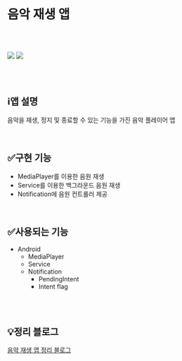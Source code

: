 # 음악 재생 앱

<br>
<br>

<img src="https://user-images.githubusercontent.com/91411447/221405768-fb41ac2a-ebaf-41aa-8823-2e8740e0c952.jpg" /> <img src="https://user-images.githubusercontent.com/91411447/221405762-2fabffe4-9234-4555-b801-fa01a031acfb.jpg" />

<br>
<br>

## ℹ️앱 설명

음악을 재생, 정지 및 종료할 수 있는 기능을 가진 음악 플레이어 앱

<br>

## ✅구현 기능

* MediaPlayer를 이용한 음원 재생
* Service를 이용한 백그라운드 음원 재생
* Notification에 음원 컨트롤러 제공

<br>

## ✅사용되는 기능

* Android
  * MediaPlayer
  * Service
  * Notification
    * PendingIntent
    * Intent flag
  
<br>
<br>

## 💡정리 블로그
[음악 재생 앱 정리 블로그](https://becomeproo.github.io/android/Android-Part1-%EC%9D%8C%EC%95%85-%ED%94%8C%EB%A0%88%EC%9D%B4%EC%96%B4-%EC%95%B1/)
